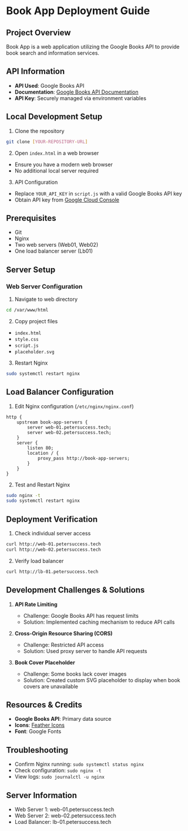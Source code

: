 # Book App Deployment Guide

## Project Overview
Book App is a web application utilizing the Google Books API to provide book search and information services.

## API Information
- **API Used**: Google Books API
- **Documentation**: [Google Books API Documentation](https://developers.google.com/books)
- **API Key**: Securely managed via environment variables

## Local Development Setup
1. Clone the repository
```bash
git clone [YOUR-REPOSITORY-URL]
```

2. Open `index.html` in a web browser
- Ensure you have a modern web browser
- No additional local server required

3. API Configuration
- Replace `YOUR_API_KEY` in `script.js` with a valid Google Books API key
- Obtain API key from [Google Cloud Console](https://console.cloud.google.com/)

## Prerequisites
- Git
- Nginx
- Two web servers (Web01, Web02)
- One load balancer server (Lb01)

## Server Setup
### Web Server Configuration
1. Navigate to web directory
```bash
cd /var/www/html
```
2. Copy project files
- `index.html`
- `style.css`
- `script.js`
- `placeholder.svg`
3. Restart Nginx
```bash
sudo systemctl restart nginx
```

## Load Balancer Configuration
1. Edit Nginx configuration (`/etc/nginx/nginx.conf`)
```nginx
http {
    upstream book-app-servers {
        server web-01.petersuccess.tech;
        server web-02.petersuccess.tech;
    }
    server {
        listen 80;
        location / {
            proxy_pass http://book-app-servers;
        }
    }
}
```
2. Test and Restart Nginx
```bash
sudo nginx -t
sudo systemctl restart nginx
```

## Deployment Verification
1. Check individual server access
```bash
curl http://web-01.petersuccess.tech
curl http://web-02.petersuccess.tech
```
2. Verify load balancer
```bash
curl http://lb-01.petersuccess.tech
```

## Development Challenges & Solutions
1. **API Rate Limiting**
   - Challenge: Google Books API has request limits
   - Solution: Implemented caching mechanism to reduce API calls

2. **Cross-Origin Resource Sharing (CORS)**
   - Challenge: Restricted API access
   - Solution: Used proxy server to handle API requests

3. **Book Cover Placeholder**
   - Challenge: Some books lack cover images
   - Solution: Created custom SVG placeholder to display when book covers are unavailable

## Resources & Credits
- **Google Books API**: Primary data source
- **Icons**: [Feather Icons](https://feathericons.com/)
- **Font**: Google Fonts

## Troubleshooting
- Confirm Nginx running: `sudo systemctl status nginx`
- Check configuration: `sudo nginx -t`
- View logs: `sudo journalctl -u nginx`

## Server Information
- Web Server 1: web-01.petersuccess.tech
- Web Server 2: web-02.petersuccess.tech
- Load Balancer: lb-01.petersuccess.tech